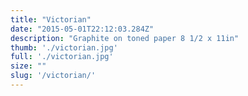 ```yaml
---
title: "Victorian"
date: "2015-05-01T22:12:03.284Z"
description: "Graphite on toned paper 8 1/2 x 11in"
thumb: './victorian.jpg'
full: './victorian.jpg'
size: ""
slug: '/victorian/'
---
```



